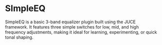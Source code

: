 # SImpleEQ
SimpleEQ is a basic 3-band equalizer plugin built using the JUCE framework. It features three simple switches for low, mid, and high frequency adjustments, making it ideal for learning, experimenting, or quick tonal shaping.
